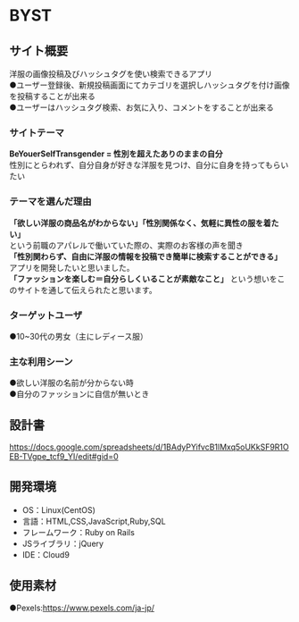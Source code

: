 # BYST

## サイト概要
洋服の画像投稿及びハッシュタグを使い検索できるアプリ  
●ユーザー登録後、新規投稿画面にてカテゴリを選択しハッシュタグを付け画像を投稿することが出来る  
●ユーザーはハッシュタグ検索、お気に入り、コメントをすることが出来る

### サイトテーマ
**BeYouerSelfTransgender = 性別を超えたありのままの自分**  
性別にとらわれず、自分自身が好きな洋服を見つけ、自分に自身を持ってもらいたい  


### テーマを選んだ理由
**「欲しい洋服の商品名がわからない」「性別関係なく、気軽に異性の服を着たい」**    
という前職のアパレルで働いていた際の、実際のお客様の声を聞き    
**「性別関わらず、自由に洋服の情報を投稿でき簡単に検索することができる」**  
アプリを開発したいと思いました。  
**「ファッションを楽しむ＝自分らしくいることが素敵なこと」**
という想いをこのサイトを通して伝えられたと思います。


### ターゲットユーザ
●10~30代の男女（主にレディース服）　　
　　
### 主な利用シーン
●欲しい洋服の名前が分からない時　　  
●自分のファッションに自信が無いとき　　 

## 設計書
https://docs.google.com/spreadsheets/d/1BAdyPYifvcB1lMxq5oUKkSF9R1OEB-TVgpe_tcf9_YI/edit#gid=0

## 開発環境
- OS：Linux(CentOS)
- 言語：HTML,CSS,JavaScript,Ruby,SQL
- フレームワーク：Ruby on Rails
- JSライブラリ：jQuery
- IDE：Cloud9

## 使用素材
●Pexels:https://www.pexels.com/ja-jp/
